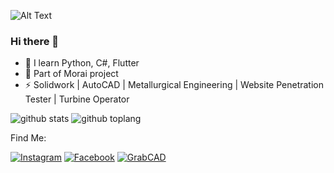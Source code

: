 ![Alt Text](https://c.tenor.com/kcJmQpS6eEsAAAAC/solo-leveling-sung.gif)

### Hi there 👋

- 🌱 I learn Python, C#, Flutter
- 👯 Part of Morai project
- ⚡ Solidwork | AutoCAD | Metallurgical Engineering | Website Penetration Tester | Turbine Operator
 
![github stats](https://github-readme-stats.vercel.app/api?username=ZekkelAR&show_icons=true&theme=radical)
![github toplang](https://github-readme-stats.vercel.app/api/top-langs/?username=ZekkelAR&layout=compact&theme=nightowl)

Find Me:

<a href="https://www.instagram.com/zekelllar/" target="_blank"><img src="https://img.shields.io/badge/Instagram-%23E4405F.svg?&style=flat-square&logo=instagram&logoColor=white" alt="Instagram"></a>
<a href="https://www.facebook.com/zekkel.gov.il" target="_blank"><img src="https://img.shields.io/badge/Facebook-%231877F2.svg?&style=flat-square&logo=facebook&logoColor=white" alt="Facebook"></a>
<a href="https://grabcad.com/fernanda.zekkel.pranadjayaputra-1" target="_blank"><img src="https://img.shields.io/badge/GRABCAD-C70F0F?&style=flat-square&logo=GrabCAD&logoColor=white" alt="GrabCAD"></a>

